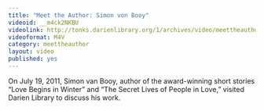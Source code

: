 ```yaml
---
title: "Meet the Author: Simon von Booy"
videoid: __m4ck2NKBU
videolink: http://tonks.darienlibrary.org/1/archives/video/meettheauthor/20110719_simon_von_booy.m4v
videoformat: M4V
category: meettheauthor
layout: video
published: yes
---
```


On July 19, 2011, Simon van Booy, author of the award-winning short stories “Love Begins in Winter” and “The Secret Lives of People in Love,” visited Darien Library to discuss his work.
